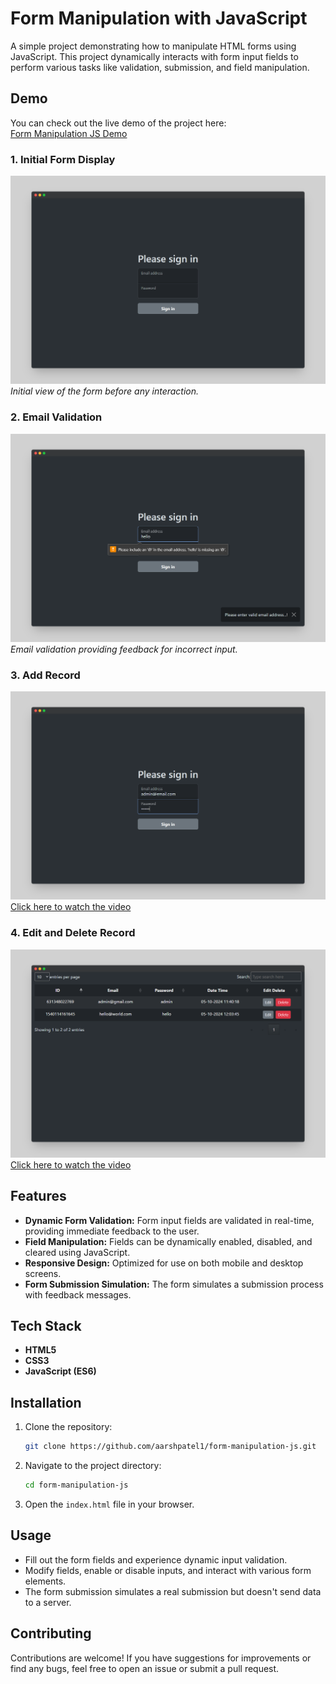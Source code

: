 # Form Manipulation with JavaScript

A simple project demonstrating how to manipulate HTML forms using JavaScript. This project dynamically interacts with form input fields to perform various tasks like validation, submission, and field manipulation.

## Demo

You can check out the live demo of the project here:  
[Form Manipulation JS Demo](https://aarshpatel1.github.io/form-manipulation-js/)

### 1. Initial Form Display
![Initial Form](screenshots/initial-form.png)
*Initial view of the form before any interaction.*

### 2. Email Validation
![Real-time Validation](screenshots/validation.png)
*Email validation providing feedback for incorrect input.*

### 3. Add Record
[![Watch the demo](screenshots/video-thumbnail-1.png)](videos/demo-video-1.mp4)
[Click here to watch the video](videos/demo-video-1.mp4)

### 4. Edit and Delete Record
[![Watch the demo](screenshots/video-thumbnail-2.png)](videos/demo-video-2.mp4)
[Click here to watch the video](videos/demo-video-2.mp4)

## Features

- **Dynamic Form Validation:** Form input fields are validated in real-time, providing immediate feedback to the user.
- **Field Manipulation:** Fields can be dynamically enabled, disabled, and cleared using JavaScript.
- **Responsive Design:** Optimized for use on both mobile and desktop screens.
- **Form Submission Simulation:** The form simulates a submission process with feedback messages.

## Tech Stack

- **HTML5**
- **CSS3**
- **JavaScript (ES6)**

## Installation

1. Clone the repository:
    ```bash
    git clone https://github.com/aarshpatel1/form-manipulation-js.git
    ```
2. Navigate to the project directory:
    ```bash
    cd form-manipulation-js
    ```
3. Open the `index.html` file in your browser.

## Usage

- Fill out the form fields and experience dynamic input validation.
- Modify fields, enable or disable inputs, and interact with various form elements.
- The form submission simulates a real submission but doesn't send data to a server.

## Contributing

Contributions are welcome! If you have suggestions for improvements or find any bugs, feel free to open an issue or submit a pull request.
